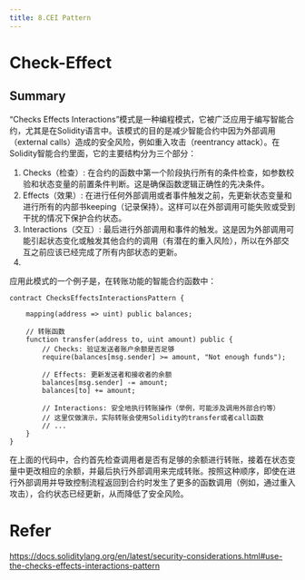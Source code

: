 ```yaml
---
title: 8.CEI Pattern
---
```


# Check-Effect
## Summary

“Checks Effects Interactions”模式是一种编程模式，它被广泛应用于编写智能合约，尤其是在Solidity语言中。该模式的目的是减少智能合约中因为外部调用（external calls）造成的安全风险，例如重入攻击（reentrancy attack）。在Solidity智能合约里面，它的主要结构分为三个部分：

1. Checks（检查）: 在合约的函数中第一个阶段执行所有的条件检查，如参数校验和状态变量的前置条件判断。这是确保函数逻辑正确性的先决条件。
2. Effects（效果）: 在进行任何外部调用或者事件触发之前，先更新状态变量和进行所有的内部书keeping（记录保持）。这样可以在外部调用可能失败或受到干扰的情况下保护合约状态。
3. Interactions（交互）: 最后进行外部调用和事件的触发。这是因为外部调用可能引起状态变化或触发其他合约的调用（有潜在的重入风险），所以在外部交互之前应该已经完成了所有内部状态的更新。
4. 
应用此模式的一个例子是，在转账功能的智能合约函数中：

```solidity
contract ChecksEffectsInteractionsPattern {

    mapping(address => uint) public balances;

    // 转账函数
    function transfer(address to, uint amount) public {
        // Checks: 验证发送者账户余额是否足够
        require(balances[msg.sender] >= amount, "Not enough funds");
        
        // Effects: 更新发送者和接收者的余额
        balances[msg.sender] -= amount;
        balances[to] += amount;

        // Interactions: 安全地执行转账操作（举例，可能涉及调用外部合约等）
        // 这里仅做演示，实际转账会使用Solidity的transfer或者call函数
        // ...
    }
}
```
在上面的代码中，合约首先检查调用者是否有足够的余额进行转账，接着在状态变量中更改相应的余额，并最后执行外部调用来完成转账。按照这种顺序，即使在进行外部调用并导致控制流程返回到合约时发生了更多的函数调用（例如，通过重入攻击），合约状态已经更新，从而降低了安全风险。

# Refer
https://docs.soliditylang.org/en/latest/security-considerations.html#use-the-checks-effects-interactions-pattern